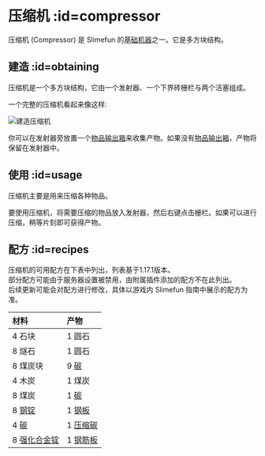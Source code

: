 # 压缩机 :id=compressor

压缩机 (Compressor) 是 Slimefun 的[基础机器](/Basic-Machines)之一。它是多方块结构。

## 建造 :id=obtaining

压缩机是一个多方块结构，它由一个发射器、一个下界砖栅栏与两个活塞组成。

一个完整的压缩机看起来像这样:

![建造压缩机](https://cdn.jsdelivr.net/gh/Slimefun/Wiki@master/images/multiblock-compressor.png ':size=50%')

你可以在发射器旁放置一个[物品输出箱](/Output-Chest)来收集产物。如果没有[物品输出箱](/Output-Chest)，产物将保留在发射器中。

## 使用 :id=usage

压缩机主要是用来压缩各种物品。

要使用压缩机，将需要压缩的物品放入发射器，然后右键点击栅栏。如果可以进行压缩，稍等片刻即可获得产物。

## 配方 :id=recipes

压缩机的可用配方在下表中列出，列表基于1.17.1版本。  
部分配方可能由于服务器设置被禁用，由附属插件添加的配方不在此列出。  
后续更新可能会对配方进行修改，具体以游戏内 Slimefun 指南中展示的配方为准。

| 材料 | 产物 |
| :-- | :-- |
| 4 石块 | 1 圆石 |
| 8 燧石 | 1 圆石 |
| 8 煤炭块 | 9 [碳](/Carbon) |
| 4 木炭 | 1 煤炭 |
| 8 煤炭 | 1 [碳](/Carbon) |
| 8 [钢锭](/Steel-Ingot) | 1 [钢板](/Miscellaneous-Items) |
| 4 [碳](/Carbon) | 1 [压缩碳](/Carbon) |
| 8 [强化合金锭](/Reinforced-Alloy-Ingot) | 1 [钢筋板](/Miscellaneous-Items) |
